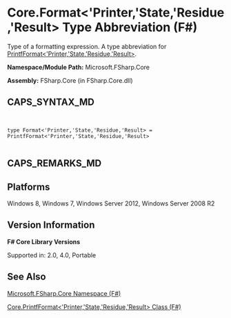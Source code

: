 # Core.Format<'Printer,'State,'Residue,'Result> Type Abbreviation (F#)

Type of a formatting expression. A type abbreviation for [PrintfFormat&lt;'Printer,'State,'Residue,'Result&gt;](http://msdn.microsoft.com/en-us/library/60c973f2-afb2-44ca-8331-3758a5f96467).

**Namespace/Module Path:** Microsoft.FSharp.Core

**Assembly:** FSharp.Core (in FSharp.Core.dll)


## CAPS_SYNTAX_MD



```


type Format<'Printer,'State,'Residue,'Result> = PrintfFormat<'Printer,'State,'Residue,'Result>


```



## CAPS_REMARKS_MD

## Platforms
Windows 8, Windows 7, Windows Server 2012, Windows Server 2008 R2


## Version Information
**F# Core Library Versions**

Supported in: 2.0, 4.0, Portable




## See Also
[Microsoft.FSharp.Core Namespace &#40;F&#35;&#41;](Microsoft.FSharp.Core+Namespace+%28F%23%29.md)

[Core.PrintfFormat&#60;'Printer,'State,'Residue,'Result&#62; Class &#40;F&#35;&#41;](Core.PrintfFormatL%27Printer%2C%27State%2C%27Residue%2C%27ResultR+Class+%28F%23%29.md)

